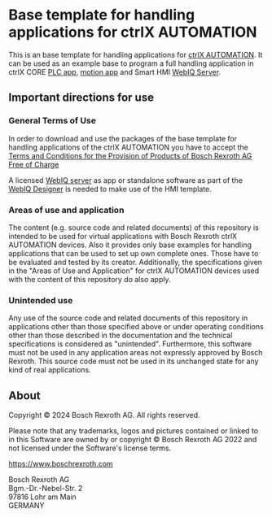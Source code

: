 # Base template for handling applications for ctrlX AUTOMATION

This is an base template for handling applications for [ctrlX AUTOMATION](https://www.ctrlx-automation.com). It can be used as an example base to program a full handling application in ctrlX CORE [PLC app](https://developer.community.boschrexroth.com/t5/Store-and-How-to/ctrlX-CORE-PLC-App/ba-p/13298), [motion app](https://developer.community.boschrexroth.com/t5/Store-and-How-to/ctrlX-CORE-Motion-App/ba-p/13294) and Smart HMI [WebIQ Server](https://developer.community.boschrexroth.com/t5/Store-and-How-to/Smart-HMI-WebIQ-Server/ba-p/18412).

## Important directions for use

### General Terms of Use

In order to download and use the packages of the base template for handling applications of the ctrlX AUTOMATION you have to accept the [Terms and Conditions for the Provision of Products of Bosch Rexroth AG Free of Charge](https://dc-corp.resource.bosch.com/media/xc/homepage/TC_for_provision_of_products_free_of_charge.pdf)

A licensed [WebIQ server](https://developer.community.boschrexroth.com/t5/Store-and-How-to/Smart-HMI-WebIQ-Server/ba-p/18412) as app or standalone software as part of the [WebIQ Designer](https://developer.community.boschrexroth.com/t5/Store-and-How-to/Smart-HMI-WebIQ-Designer/ba-p/18421) is needed to make use of the HMI template. 

### Areas of use and application

The content (e.g. source code and related documents) of this repository is intended to be used for virtual applications with Bosch Rexroth ctrlX AUTOMATION devices. Also it provides only base examples for handling applications that can be used to set up own complete ones. Those have to be evaluated and tested by its creator. 
Additionally, the specifications given in the "Areas of Use and Application" for ctrlX AUTOMATION devices used with the content of this repository do also apply.

### Unintended use

Any use of the source code and related documents of this repository in applications other than those specified above or under operating conditions other than those described in the documentation and the technical specifications is considered as "unintended". Furthermore, this software must not be used in any application areas not expressly approved by Bosch Rexroth.
This source code must not be used in its unchanged state for any kind of real applications.

## About

Copyright © 2024 Bosch Rexroth AG. All rights reserved.

Please note that any trademarks, logos and pictures contained or linked to in this Software are owned by or copyright © Bosch Rexroth AG 2022 and not licensed under the Software's license terms.

<https://www.boschrexroth.com>

Bosch Rexroth AG  
Bgm.-Dr.-Nebel-Str. 2  
97816 Lohr am Main  
GERMANY
